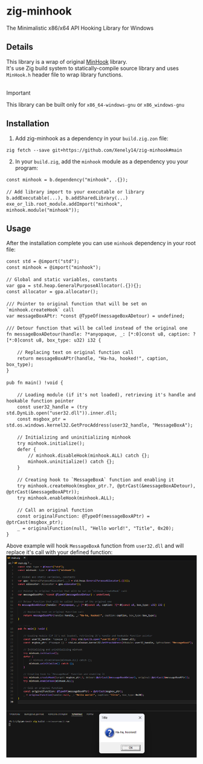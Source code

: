 # zig-minhook
The Minimalistic x86/x64 API Hooking Library for Windows

## Details
This library is a wrap of original [MinHook](https://github.com/TsudaKageyu/minhook) library.<br>
It's use Zig build system to statically-compile source library and uses `MinHook.h` header file to wrap library functions.<br><br>

> [!Important]  
> This library can be built only for `x86_64-windows-gnu` or `x86_windows-gnu`

## Installation
1. Add zig-minhook as a dependency in your `build.zig.zon` file:
```
zig fetch --save git+https://github.com/Xenely14/zig-minhook#main
```
2. In your `build.zig`, add the `minhook` module as a dependency you your program:
```zig
const minhook = b.dependency("minhook", .{});

// Add library import to your executable or library b.addExecutable(...), b.addSharedLibrary(...)
exe_or_lib.root_module.addImport("minhook", minhook.module("minhook"));
```

## Usage
After the installation complete you can use `minhook` dependency in your root file:
```zig
const std = @import("std");
const minhook = @import("minhook");

// Global and static variables, constants
var gpa = std.heap.GeneralPurposeAllocator(.{}){};
const allocator = gpa.allocator();

/// Pointer to original function that will be set on `minhook.createHook` call
var messageBoxAPtr: *const @TypeOf(messageBoxADetour) = undefined;

/// Detour function that will be called instead of the original one
fn messageBoxADetour(handle: ?*anyopaque, _: [*:0]const u8, caption: ?[*:0]const u8, box_type: u32) i32 {

    // Replacing text on original function call
    return messageBoxAPtr(handle, "Ha-ha, hooked!", caption, box_type);
}

pub fn main() !void {

    // Loading module (if it's not loaded), retrieving it's handle and hookable function pointer
    const user32_handle = (try std.DynLib.open("user32.dll")).inner.dll;
    const msgbox_ptr = std.os.windows.kernel32.GetProcAddress(user32_handle, "MessageBoxA");

    // Initializing and uninitializing minhook
    try minhook.initialize();
    defer {
        // minhook.disableHook(minhook.ALL) catch {};
        minhook.uninitialize() catch {};
    }

    // Creating hook to `MessageBoxA` function and enabling it
    try minhook.createHook(msgbox_ptr.?, @ptrCast(&messageBoxADetour), @ptrCast(&messageBoxAPtr));
    try minhook.enableHook(minhook.ALL);

    // Call an original function
    const originalFunction: @TypeOf(messageBoxAPtr) = @ptrCast(msgbox_ptr);
    _ = originalFunction(null, "Hello world!", "Title", 0x20);
}
```

Above example will hook `MessageBoxA` function from `user32.dll` and will replace it's call with your defined function:
![Usage example](imgs/example.png)
